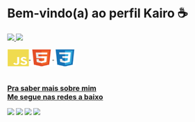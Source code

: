 # Bem-vindo(a) ao perfil Kairo ☕

 <div>
   <a href="https://github.com/kauanlol302">
   <img height="200em"src="https://github-readme-stats.vercel.app/api?username=kauanlol302&show_icons=true&theme=dark&include_all_commits=true&count_private=true"/>
   <img height="200em"src="https://github-readme-stats.vercel.app/api/top-langs/?username=kauanlol302&layout=compact&langs_count=6&theme=dark"/>
</div>   
<div style="display: inline_block"><br>
  <img align="center" alt="Js" height="40" width="50" src="https://raw.githubusercontent.com/devicons/devicon/master/icons/javascript/javascript-plain.svg">
  <img align="center" alt="HTML" height="40" width="50" src="https://raw.githubusercontent.com/devicons/devicon/master/icons/html5/html5-original.svg">
  <img align="center" alt="CSS" height="40" width="50" src="https://raw.githubusercontent.com/devicons/devicon/master/icons/css3/css3-original.svg">
</div>
<br>

### Pra saber mais sobre mim <br>Me segue nas redes a baixo
<div> 
  <a href="https://www.youtube.com/@kairomeka="_blank"><img src="https://img.shields.io/badge/YouTube-FF0000?style=for-the-badge&logo=youtube&logoColor=white" target="_blank"></a>
  <a href="https://instagram.com/kairomeka?igshid=MzMyNGUyNmU2YQ==="_blank"><img src="https://img.shields.io/badge/-Instagram-%23E4405F?style=for-the-badge&logo=instagram&logoColor=white" target="_blank"></a> 
  <a href = "kairomeka@gmail.com"><img src="https://img.shields.io/badge/-Gmail-%23333?style=for-the-badge&logo=gmail&logoColor=white" target="_blank"></a>
  <a href="https://br.linkedin.com/in/kauan-kelvin-882927236" target="_blank"><img src="https://img.shields.io/badge/-LinkedIn-%230077B5?style=for-the-badge&logo=linkedin&logoColor=white" target="_blank"></a>
</div>
